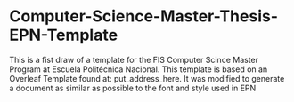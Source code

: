 # Computer-Science-Master-Thesis-EPN-Template
This is a fist draw of a template for the FIS Computer Scince Master Program at Escuela Politécnica Nacional. 
This template is based on an Overleaf Template found at: put_address_here. It was modified to generate a document 
as similar as possible to the font and style used in EPN
